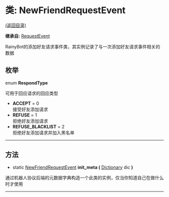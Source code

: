 # 类: NewFriendRequestEvent

[(返回目录)](./)

**继承自:** [RequestEvent](RequestEvent.md)

RainyBot的添加好友请求事件类，其实例记录了与一次添加好友请求事件相关的数据

## 枚举

enum **RespondType**

可用于回应请求的回应类型

* **ACCEPT** = 0\
  接受好友添加请求
* **REFUSE** = 1\
  拒绝好友添加请求
* **REFUSE\_BLACKLIST** = 2\
  拒绝好友添加请求并加入黑名单

***

## 方法

* static [NewFriendRequestEvent](NewFriendRequestEvent.md) **init\_meta (** [Dictionary](https://docs.godotengine.org/en/latest/classes/class\_dictionary.html) dic **)**

通过机器人协议后端的元数据字典构造一个此类的实例，仅当你知道自己在做什么时才使用

***

